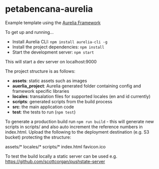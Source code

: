 # petabencana-aurelia

Example template using the [Aurelia Framework](http://aurelia.io/)

To get up and running...

- Install Aurelia CLI: `npm install aurelia-cli -g`
- Install the project dependencies: `npm install`
- Start the development server: `npm start`

This will start a dev server on localhost:9000

The project structure is as follows:

- **assets**: static assets such as images
- **auerlia_project**: Aurelia generated folder containing config and framework specific libraries
- **locales**: transalation files for supported locales (en and id currently)
- **scripts**: generated scripts from the build process
- **src**: the main application code
- **test**: the tests to run (`npm test`)

To generate a production build run `npm run build` - this will generate new scripts in scripts/ and also auto increment the reference numbers in index.html.  Upload the following to the deployment destination (e.g. S3 bucket) protecting the structure:

assets/*
locales/*
scripts/*
index.html
favicon.ico

To test the build locally a static server can be used e.g. https://github.com/scottcorgan/pushstate-server
